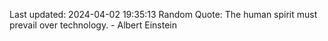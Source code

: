 Last updated: 2024-04-02 19:35:13
Random Quote: The human spirit must prevail over technology. - Albert Einstein